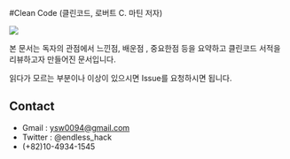 #Clean Code (클린코드, 로버트 C. 마틴 저자)

![](http://www.insightbook.co.kr/wp-content/uploads/2013/12/CleanCode_%ED%91%9C%EC%A7%80%EC%9E%85%EC%B2%B4.jpg)

본 문서는 독자의 관점에서 느낀점, 배운점 , 중요한점 등을 요약하고 클린코드 서적을 리뷰하고자 만들어진 문서입니다.

읽다가 모르는 부분이나 이상이 있으시면 Issue를 요청하시면 됩니다.

## Contact
 - Gmail : ysw0094@gmail.com
 - Twitter : @endless_hack
 - (+82)10-4934-1545

